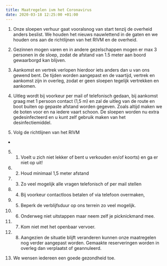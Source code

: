 ```yaml
---
title: Maatregelen ivm het Coronavirus
date: 2020-03-18 12:25:00 +01:00
---
```


1. Onze sloepen verhuur gaat vooralsnog van start  tenzij de overheid anders beslist. We houden het nieuws nauwlettend in de gaten en we houden ons aan de richtlijnen van het RIVM en de overheid.

2. Gezinnen mogen varen en in andere gezelschappen mogen er max 3  personen in de sloep, zodat de afstand van 1.5 meter aan boord gewaarborgd kan blijven.

3. Aankomst en vertrek verlopen hierdoor iets anders dan u van ons gewend bent.
De tijden worden aangepast en de vaartijd, vertrek en aankomst zijn in overleg, zodat er geen sloepen tegelijk vertrekken en aankomen.

4. Uitleg wordt bij voorkeur per mail of telefonisch gedaan, bij aankomst graag met 1 persoon contact (1,5 m) en zal de uitleg van de route en boot buiten op gepaste afstand worden gegeven. Zoals altijd maken we de boten voor en na iedere vaart schoon.  De sloepen worden nu extra gedesinfecteerd en u kunt zelf gebruik maken van het desinfectiemiddel.

5. Volg  de richtlijnen van het RIVM
* 
5.  1. Voelt u zich niet lekker of bent u verkouden en/of koorts) en ga er niet op uit!

5.  2. Houd minimaal 1,5 meter afstand

5.  3. Zo veel mogelijk alle vragen telefonisch of per mail stellen

5.  4. Bij voorkeur contactloos betalen of via telefoon overmaken,

5.  5. Beperk de verblijfsduur op ons terrein zo veel mogelijk.

5.  6. Onderweg niet uitstappen maar neem zelf je picknickmand mee.

5.  7. Kom niet met het openbaar vervoer.

5.  8. Aangezien de situatie blijft veranderen kunnen onze maatregelen nog verder aangepast worden. Gemaakte reserveringen worden in overleg dan verplaatst of geannuleerd.


6. We wensen iedereen een goede gezondheid toe.
